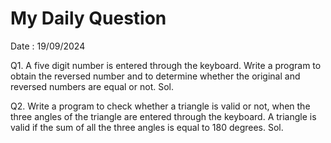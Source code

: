 # My Daily Question

Date : 19/09/2024

Q1. A five digit number is entered through the keyboard. Write a program to obtain the reversed number and to determine whether the original and reversed numbers are equal or not.
Sol.



Q2. Write a program to check whether a triangle is valid or not, when the three angles of the triangle are entered through the keyboard.  A triangle is valid if the sum of all the three angles is equal to 180 degrees.
Sol.

